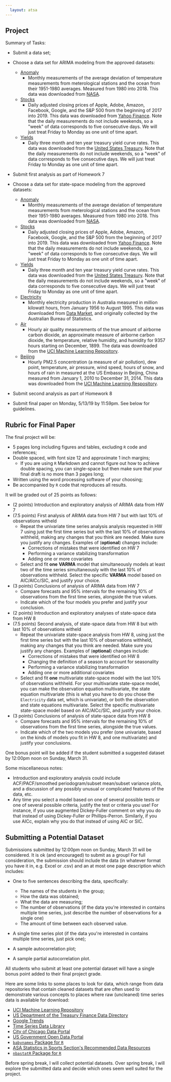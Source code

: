 ```yaml
---
  layout: atsa
---
```

  
  Project
-------


Summary of Tasks:
  
- Submit a data set;
- Choose a data set for ARIMA modeling from the approved datasets:
    - [Anomaly](https://github.com/maryclare/atsa/blob/master/content/data/Anomaly.RData)
        - Monthly measurements of the average deviation of temperature measurements from meterological stations and the ocean from their 1951-1980 averages. Measured from 1980 into 2018. This data was downloaded from [NASA](https://data.giss.nasa.gov/gistemp/).
    - [Stocks](https://github.com/maryclare/atsa/blob/master/content/data/Stocks.RData)
        - Daily adjusted closing prices of Apple, Adobe, Amazon, Facebook, Google, and the S&P 500 from the beginning of 2017 into 2019. This data was downloaded from [Yahoo Finance](https://finance.yahoo.com). Note that the daily measurements do not include weekends, so a "week" of data corresponds to five consecutive days. We will just treat Friday to Monday as one unit of time apart.
    - [Yields](https://github.com/maryclare/atsa/blob/master/content/data/Yields.RData)
        - Daily three month and ten year treasury yield curve rates. This data was downloaded from the [United States Treasury](https://www.treasury.gov/resource-center/data-chart-center/interest-rates/pages/textview.aspx?data=yield). Note that the daily measurements do not include weekends, so a "week" of data corresponds to five consecutive days. We will just treat Friday to Monday as one unit of time apart.

- Submit first analysis as part of Homework 7
- Choose a data set for state-space modeling from the approved datasets:
    - [Anomaly](https://github.com/maryclare/atsa/blob/master/content/data/Anomaly.RData)
        - Monthly measurements of the average deviation of temperature measurements from meterological stations and the ocean from their 1951-1980 averages. Measured from 1980 into 2018. This data was downloaded from [NASA](https://data.giss.nasa.gov/gistemp/).
    - [Stocks](https://github.com/maryclare/atsa/blob/master/content/data/Stocks.RData)
        - Daily adjusted closing prices of Apple, Adobe, Amazon, Facebook, Google, and the S&P 500 from the beginning of 2017 into 2019. This data was downloaded from [Yahoo Finance](https://finance.yahoo.com). Note that the daily measurements do not include weekends, so a "week" of data corresponds to five consecutive days. We will just treat Friday to Monday as one unit of time apart.
    - [Yields](https://github.com/maryclare/atsa/blob/master/content/data/Yields.RData)
        - Daily three month and ten year treasury yield curve rates. This data was downloaded from the [United States Treasury](https://www.treasury.gov/resource-center/data-chart-center/interest-rates/pages/textview.aspx?data=yield). Note that the daily measurements do not include weekends, so a "week" of data corresponds to five consecutive days. We will just treat Friday to Monday as one unit of time apart.
    - [Electricity](https://github.com/maryclare/atsa/blob/master/content/data/Electricity.RData)
        - Monthly electricity production in Australia measured in million kilowatt hours, from January 1956 to August 1995. This data was downloaded from [Data Market](https://datamarket.com/data/set/22l0/monthly-electricity-production-in-australia-million-kilowatt-hours-jan-1956-aug-1995#!ds=22l0&display=line), and originally collected by the Australian Bureau of Statistics.
    - [Air](https://github.com/maryclare/atsa/blob/master/content/data/Air.RData)
        - Hourly air quality measurements of the true amount of airborne carbon dioxide, an approximate measure of airborne carbon dioxide, the temperature, relative humidity, and humidity for 9357 hours starting on December, 1899. The data was downloaded from the [UCI Machine Learning Repository](http://archive.ics.uci.edu/ml/datasets/air+quality).
    - [Beijing](https://github.com/maryclare/atsa/blob/master/content/data/Beijing.RData)
        - Hourly PM2.5 concentration (a measure of air pollution), dew point, temperature, air pressure, wind speed, hours of snow, and hours of rain in measured at the US Embassy in Beijing, China measured from January 1, 2010 to December 31, 2014. This data was downloaded from the [UCI Machine Learning Respository](https://archive.ics.uci.edu/ml/datasets/Beijing+PM2.5+Data).

- Submit second analysis as part of Homework 8
- Submit final paper on Monday, 5/13/19 by 11:59pm. See below for guidelines.

## Rubric for Final Paper
  
The final project will be:
- 5 pages long including figures and tables, excluding `R` code and references;
- Double spaced, with font size 12 and approximate 1 inch margins;
    - If you are using `R` Markdown and cannot figure out how to achieve double spacing, you can single-space but then make sure that your final draft is no more than 3 pages long;
- Written using the word processing software of your choosing;
- Be accompanied by `R` code that reproduces all results.
  
It will be graded out of 25 points as follows:


- (2 points) Introduction and exploratory analysis of ARIMA data from HW 7
- (7.5 points) First analysis of ARIMA data from HW 7 but with last 10% of observations witheld
    - Repeat the univariate time series analysis analysis requested in HW 7 using just the first time series but with the last 10% of observations withheld, making any changes that you think are needed. Make sure you justify any changes. Examples of (**optional**) changes include:
        - Corrections of mistakes that were identified on HW 7
        - Performing a variance stabilizing transformation
        - Adding one or more covariates
    - Select and fit **one** **VARMA** model that simultaneously models at least two of the time series simultaneously with the last 10% of observations withheld. Select the specific **VARMA** model based on AIC/AICc/SIC, and justify your choice.
- (3 points) Conclusions of analysis of ARIMA data from HW 7
    - Compare forecasts and 95% intervals for the remaining 10% of observations from the first time series, alongside the true values.
    - Indicate which of the four models you prefer and justify your conclusion.  
- (2 points) Introduction and exploratory analyses of state-space data from HW 8
- (7.5 points) Second analysis, of state-space data from HW 8 but with last 10% of observations witheld
    - Repeat the univariate state-space analysis from HW 8, using just the first time series but with the last 10% of observations withheld, making any changes that you think are needed. Make sure you justify any changes. Examples of (**optional**) changes include:
        - Corrections of mistakes that were identified on HW 8
        - Changing the definition of a season to account for seasonality
        - Performing a variance stabilizing transformation
        - Adding one or more additional covariates
    - Select and fit **one** multivariate state-space model with the last 10% of observations withheld. For your multivariate state-space model, you can make the observation equation multivariate, the state equation multivariate (this is what you have to do you chose the `Electricity` data set, which is univariate), or both the observation and state equations multivariate. Select the specific multivariate state-space model based on AIC/AICc/SIC, and justify your choice.
- (3 points) Conclusions of analysis of state-space data from HW 8
    - Compare forecasts and 95% intervals for the remaining 10% of observations from the first time series, alongside the true values.
    - Indicate which of the two models you prefer (one univariate, based on the kinds of models you fit in HW 8, and one multivariate) and justify your conclusions.

One bonus point will be added if the student submitted a suggested dataset by 12:00pm noon on Sunday, March 31.

Some miscellaneous notes:

  - Introduction and exploratory analysis could include ACF/PACF/smoothed periodogram/subset mean/subset variance plots, and a discussion of any possibly unusual or complicated features of the data, etc.
  - Any time you select a model based on one of several possible tests or one of several possible criteria, justify the test or criteria you use! For instance, if you use augmented Dickey-Fuller comment on why you do that instead of using Dickey-Fuller or Phillips-Perron. Similarly, if you use AICc, explain why you do that instead of using AIC or SIC.  
  
  
## Submitting a Potential Dataset

Submissions submitted by 12:00pm noon on Sunday, March 31 will be considered. It is ok (and encouraged) to submit as a group! For full consideration, the submission should include the data (in whatever format you have it in, e.g. Excel or .csv) and an at most one page description which includes:

- One to five sentences describing the data, specifically:
    - The names of the students in the group;
    - How the data was obtained;
    - What the data are measuring;
    - The number of observations (if the data you're interested in contains multiple time series, just describe the number of observations for a single one)
    - The amount of time between each observed value.
    
- A single time series plot (if the data you're interested in contains multiple time series, just pick one);
- A sample autocorrelation plot;
- A sample partial autocorrelation plot.

All students who submit at least one potential dataset will have a single bonus point added to their final project grade.

Here are some links to some places to look for data, which range from data repositories that contain cleaned datasets that are often used to demonstrate various concepts to places where raw (uncleaned) time series data is available for download:
  
- [UCI Machine Learning Repository](https://archive.ics.uci.edu/ml/datasets.html?format=&task=&att=&area=&numAtt=&numIns=&type=ts&sort=nameUp&view=table)
- [US Department of the Treasury Finance Data Directory](https://www.treasury.gov/resource-center/financial-education/Pages/fdd.aspx)
- [Google Trends](https://trends.google.com/trends/?ctab=0&date=all&geo=all&q=google&sort=0)
- [Time Series Data Library](https://pkg.yangzhuoranyang.com/tsdl/)
- [City of Chicago Data Portal](https://data.cityofchicago.org)
- [US Government Open Data Portal](https://www.data.gov)
- [`babynames` Package for `R`](https://cran.r-project.org/web/packages/babynames/babynames.pdf)
- [ASA Statistics in Sports Section's Recommended Data Resources](https://community.amstat.org/sis/sportsdataresources)
- [`nbastatR` Package for `R`](http://asbcllc.com/nbastatR/)

Before spring break, I will collect potential datasets. Over spring break, I will explore the submitted data and decide which ones seem well suited for the project. 
   
  